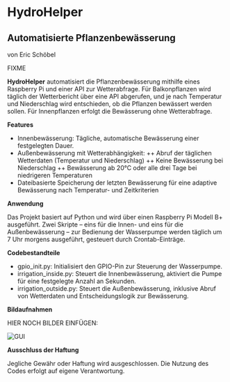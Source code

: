 # HydroHelper
## Automatisierte Pflanzenbewässerung 

von Eric Schöbel

FIXME

**HydroHelper** automatisiert die Pflanzenbewässerung mithilfe eines Raspberry Pi und einer API zur Wetterabfrage. Für Balkonpflanzen wird täglich der Wetterbericht über eine API abgerufen, und je nach Temperatur und Niederschlag wird entschieden, ob die Pflanzen bewässert werden sollen. Für Innenpflanzen erfolgt die Bewässerung ohne Wetterabfrage.


**Features**

 + Innenbewässerung: Tägliche, automatische Bewässerung einer festgelegten Dauer.
 + Außenbewässerung mit Wetterabhängigkeit:
    ++ Abruf der täglichen Wetterdaten (Temperatur und Niederschlag)
    ++ Keine Bewässerung bei Niederschlag
    ++ Bewässerung ab 20°C oder alle drei Tage bei niedrigeren Temperaturen
 + Dateibasierte Speicherung der letzten Bewässerung für eine adaptive Bewässerung nach Temperatur- und Zeitkriterien


**Anwendung**

Das Projekt basiert auf Python und wird über einen Raspberry Pi Modell B+ ausgeführt. Zwei Skripte – eins für die Innen- und eins für die Außenbewässerung – zur Bedienung der Wasserpumpe werden täglich um 7 Uhr morgens ausgeführt, gesteuert durch Crontab-Einträge.

**Codebestandteile**

+ gpio_init.py: Initialisiert den GPIO-Pin zur Steuerung der Wasserpumpe.
+ irrigation_inside.py: Steuert die Innenbewässerung, aktiviert die Pumpe für eine festgelegte Anzahl an Sekunden.
+ irrigation_outside.py: Steuert die Außenbewässerung, inklusive Abruf von Wetterdaten und Entscheidungslogik zur Bewässerung.

**Bildaufnahmen**

HIER NOCH BILDER EINFÜGEN:

![GUI](./Screenshot_GUI.png "GUI")

**Ausschluss der Haftung**

Jegliche Gewähr oder Haftung wird ausgeschlossen. Die Nutzung des Codes erfolgt auf eigene Verantwortung.



